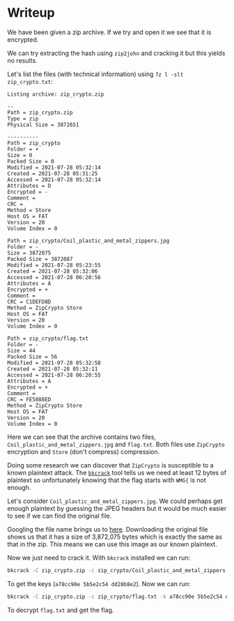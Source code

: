# Writeup

We have been given a zip archive. If we try and open it we see that it is encrypted.

We can try extracting the hash using `zip2john` and cracking it but this yields no results.

Let's list the files (with technical information) using `7z l -slt zip_crypto.txt`:

```
Listing archive: zip_crypto.zip

--
Path = zip_crypto.zip
Type = zip
Physical Size = 3872651

----------
Path = zip_crypto
Folder = +
Size = 0
Packed Size = 0
Modified = 2021-07-28 05:32:14
Created = 2021-07-28 05:31:25
Accessed = 2021-07-28 05:32:14
Attributes = D
Encrypted = -
Comment = 
CRC = 
Method = Store
Host OS = FAT
Version = 20
Volume Index = 0

Path = zip_crypto/Coil_plastic_and_metal_zippers.jpg
Folder = -
Size = 3872075
Packed Size = 3872087
Modified = 2021-07-28 05:23:55
Created = 2021-07-28 05:32:06
Accessed = 2021-07-28 06:20:56
Attributes = A
Encrypted = +
Comment = 
CRC = C1DEFD8D
Method = ZipCrypto Store
Host OS = FAT
Version = 20
Volume Index = 0

Path = zip_crypto/flag.txt
Folder = -
Size = 44
Packed Size = 56
Modified = 2021-07-28 05:32:58
Created = 2021-07-28 05:32:11
Accessed = 2021-07-28 06:20:55
Attributes = A
Encrypted = +
Comment = 
CRC = FE5888ED
Method = ZipCrypto Store
Host OS = FAT
Version = 20
Volume Index = 0
```

Here we can see that the archive contains two files, `Coil_plastic_and_metal_zippers.jpg` and `flag.txt`. Both files use `ZipCrypto` encryption and `Store` (don't compress) compression.

Doing some research we can discover that `ZipCrypto` is susceptible to a known plaintext attack. The [`bkcrack`](https://github.com/kimci86/bkcrack) tool tells us we need at least 12 bytes of plaintext so unfortunately knowing that the flag starts with `WMG{` is not enough.

Let's consider `Coil_plastic_and_metal_zippers.jpg`. We could perhaps get enough plaintext by guessing the JPEG headers but it would be much easier to see if we can find the original file.

Googling the file name brings us to [here](https://commons.wikimedia.org/wiki/File:Coil_plastic_and_metal_zippers.jpg). Downloading the original file shows us that it has a size of 3,872,075 bytes which is exactly the same as that in the zip. This means we can use this image as our known plaintext.

Now we just need to crack it. With `bkcrack` installed we can run:

```bash
bkcrack -C zip_crypto.zip -c zip_crypto/Coil_plastic_and_metal_zippers.jpg -p Coil_plastic_and_metal_zippers.jpg
```

To get the keys (`a78cc90e 5b5e2c54 dd28b8e2`). Now we can run:

```bash
bkcrack -C zip_crypto.zip -c zip_crypto/flag.txt -k a78cc90e 5b5e2c54 dd28b8e2 -d flag.txt
```

To decrypt `flag.txt` and get the flag.